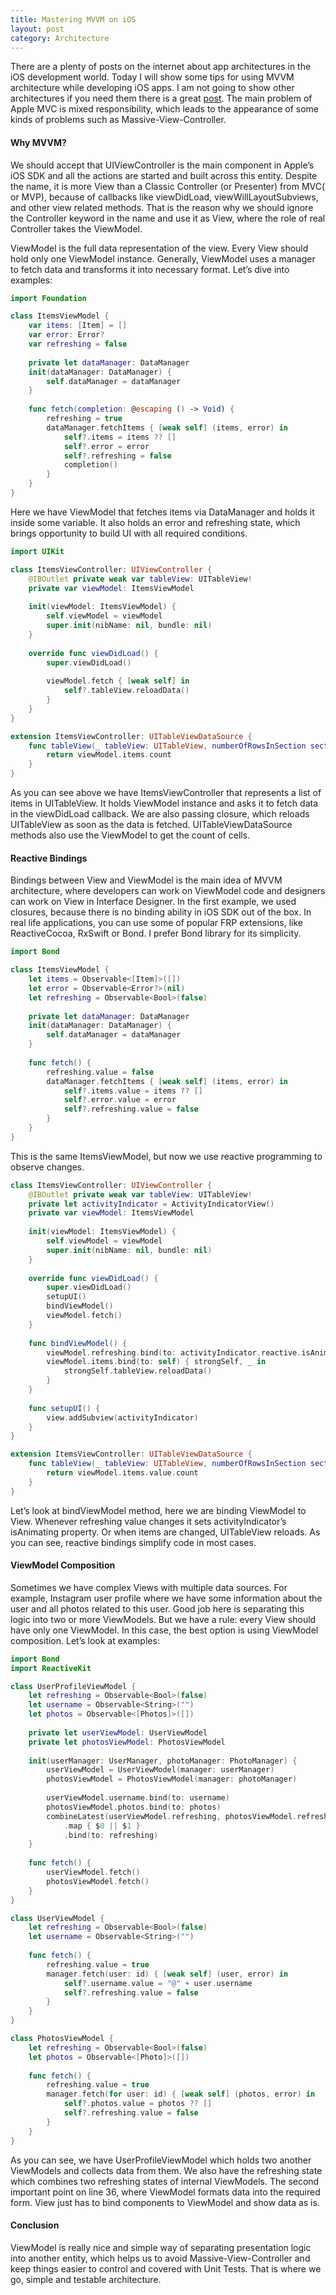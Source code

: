 ```yaml
---
title: Mastering MVVM on iOS
layout: post
category: Architecture
---
```


There are a plenty of posts on the internet about app architectures in the iOS development world. Today I will show some tips for using MVVM architecture while developing iOS apps. I am not going to show other architectures if you need them there is a great [post](https://medium.com/ios-os-x-development/ios-architecture-patterns-ecba4c38de52).
The main problem of Apple MVC is mixed responsibility, which leads to the appearance of some kinds of problems such as Massive-View-Controller.

#### Why MVVM?

We should accept that UIViewController is the main component in Apple’s iOS SDK and all the actions are started and built across this entity. Despite the name, it is more View than a Classic Controller (or Presenter) from MVC( or MVP), because of callbacks like viewDidLoad, viewWillLayoutSubviews, and other view related methods. That is the reason why we should ignore the Controller keyword in the name and use it as View, where the role of real Controller takes the ViewModel.

ViewModel is the full data representation of the view. Every View should hold only one ViewModel instance. Generally, ViewModel uses a manager to fetch data and transforms it into necessary format. Let’s dive into examples:

```swift
import Foundation

class ItemsViewModel {
    var items: [Item] = []
    var error: Error?
    var refreshing = false
    
    private let dataManager: DataManager
    init(dataManager: DataManager) {
        self.dataManager = dataManager
    }
    
    func fetch(completion: @escaping () -> Void) {
        refreshing = true
        dataManager.fetchItems { [weak self] (items, error) in
            self?.items = items ?? []
            self?.error = error
            self?.refreshing = false
            completion()
        }
    }
}
```

Here we have ViewModel that fetches items via DataManager and holds it inside some variable. It also holds an error and refreshing state, which brings opportunity to build UI with all required conditions.

```swift
import UIKit

class ItemsViewController: UIViewController {
    @IBOutlet private weak var tableView: UITableView!
    private var viewModel: ItemsViewModel
    
    init(viewModel: ItemsViewModel) {
        self.viewModel = viewModel
        super.init(nibName: nil, bundle: nil)
    }
    
    override func viewDidLoad() {
        super.viewDidLoad()
        
        viewModel.fetch { [weak self] in
            self?.tableView.reloadData()
        }
    }
}

extension ItemsViewController: UITableViewDataSource {
    func tableView(_ tableView: UITableView, numberOfRowsInSection section: Int) -> Int {
        return viewModel.items.count
    }
}
```

As you can see above we have ItemsViewController that represents a list of items in UITableView. It holds ViewModel instance and asks it to fetch data in the viewDidLoad callback. We are also passing closure, which reloads UITableView as soon as the data is fetched. UITableViewDataSource methods also use the ViewModel to get the count of cells.

#### Reactive Bindings

Bindings between View and ViewModel is the main idea of MVVM architecture, where developers can work on ViewModel code and designers can work on View in Interface Designer. In the first example, we used closures, because there is no binding ability in iOS SDK out of the box. In real life applications, you can use some of popular FRP extensions, like ReactiveCocoa, RxSwift or Bond. I prefer Bond library for its simplicity.

```swift
import Bond

class ItemsViewModel {
    let items = Observable<[Item]>([])
    let error = Observable<Error?>(nil)
    let refreshing = Observable<Bool>(false)
    
    private let dataManager: DataManager
    init(dataManager: DataManager) {
        self.dataManager = dataManager
    }
    
    func fetch() {
        refreshing.value = false
        dataManager.fetchItems { [weak self] (items, error) in
            self?.items.value = items ?? []
            self?.error.value = error
            self?.refreshing.value = false
        }
    }
}
```

This is the same ItemsViewModel, but now we use reactive programming to observe changes.

```swift
class ItemsViewController: UIViewController {
    @IBOutlet private weak var tableView: UITableView!
    private let activityIndicator = ActivityIndicatorView()
    private var viewModel: ItemsViewModel
    
    init(viewModel: ItemsViewModel) {
        self.viewModel = viewModel
        super.init(nibName: nil, bundle: nil)
    }
    
    override func viewDidLoad() {
        super.viewDidLoad()
        setupUI()
        bindViewModel()
        viewModel.fetch()
    }
    
    func bindViewModel() {
        viewModel.refreshing.bind(to: activityIndicator.reactive.isAnimating)
        viewModel.items.bind(to: self) { strongSelf, _ in
            strongSelf.tableView.reloadData()
        }
    }
    
    func setupUI() {
        view.addSubview(activityIndicator)
    }
}

extension ItemsViewController: UITableViewDataSource {
    func tableView(_ tableView: UITableView, numberOfRowsInSection section: Int) -> Int {
        return viewModel.items.value.count
    }
}
```

Let’s look at bindViewModel method, here we are binding ViewModel to View. Whenever refreshing value changes it sets activityIndicator’s isAnimating property. Or when items are changed, UITableView reloads. As you can see, reactive bindings simplify code in most cases.

#### ViewModel Composition

Sometimes we have complex Views with multiple data sources. For example, Instagram user profile where we have some information about the user and all photos related to this user. Good job here is separating this logic into two or more ViewModels. But we have a rule: every View should have only one ViewModel. In this case, the best option is using ViewModel composition. Let’s look at examples:

```swift
import Bond
import ReactiveKit

class UserProfileViewModel {
    let refreshing = Observable<Bool>(false)
    let username = Observable<String>("")
    let photos = Observable<[Photos]>([])
    
    private let userViewModel: UserViewModel
    private let photosViewModel: PhotosViewModel
    
    init(userManager: UserManager, photoManager: PhotoManager) {
        userViewModel = UserViewModel(manager: userManager)
        photosViewModel = PhotosViewModel(manager: photoManager)
        
        userViewModel.username.bind(to: username)
        photosViewModel.photos.bind(to: photos)
        combineLatest(userViewModel.refreshing, photosViewModel.refreshing)
            .map { $0 || $1 }
            .bind(to: refreshing)
    }
    
    func fetch() {
        userViewModel.fetch()
        photosViewModel.fetch()
    }
}

class UserViewModel {
    let refreshing = Observable<Bool>(false)
    let username = Observable<String>("")
    
    func fetch() {
        refreshing.value = true
        manager.fetch(user: id) { [weak self] (user, error) in
            self?.username.value = "@" + user.username
            self?.refreshing.value = false
        }
    }
}

class PhotosViewModel {
    let refreshing = Observable<Bool>(false)
    let photos = Observable<[Photo]>([])
    
    func fetch() {
        refreshing.value = true
        manager.fetch(for user: id) { [weak self] (photos, error) in
            self?.photos.value = photos ?? []
            self?.refreshing.value = false
        }
    }
}
```

As you can see, we have UserProfileViewModel which holds two another ViewModels and collects data from them. We also have the refreshing state which combines two refreshing states of internal ViewModels. The second important point on line 36, where ViewModel formats data into the required form. View just has to bind components to ViewModel and show data as is.

#### Conclusion

ViewModel is really nice and simple way of separating presentation logic into another entity, which helps us to avoid Massive-View-Controller and keep things easier to control and covered with Unit Tests. That is where we go, simple and testable architecture.